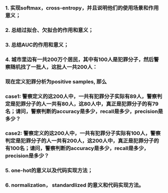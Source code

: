 ### 1. 实现softmax，cross-entropy，并且说明他们的使用场景和作用意义；
    
### 2. 总结过拟合、欠拟合的作用和意义；
    
### 3. 总结AUC的作用和意义；
    
### 4. 城市里边有一共200万个居民，其中有100人是犯罪分子，然后警察随机找了一批人，这批人一共200人： 
### 现在定义犯罪分析为positive samples, 那么
### case1: 警察定义的这200人中，一共有犯罪分子实际有89人，警察判定是犯罪分子的人一共有80人，这80人中，真正是犯罪分子的有79名；请问，警察判断的accuracy是多少，recall是多少，precision是多少？ 
### case2: 警察定义的这200人中，一共有犯罪分子实际有100人，警察判定是犯罪分子的人一共有200人，这200人中，真正是犯罪分子的有100名；请问，警察判断的accuracy是多少，recall是多少，precision是多少？
### 5. one-hot的意义以及代码实现方法；
### 6. normalization， standardlized 的意义和代码实现方法。

